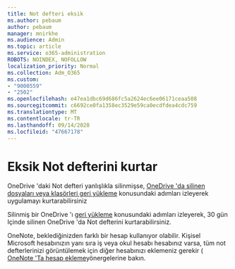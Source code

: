 ```yaml
---
title: Not defteri eksik
ms.author: pebaum
author: pebaum
manager: mnirkhe
ms.audience: Admin
ms.topic: article
ms.service: o365-administration
ROBOTS: NOINDEX, NOFOLLOW
localization_priority: Normal
ms.collection: Adm_O365
ms.custom:
- "9000559"
- "2502"
ms.openlocfilehash: e47ea1dbc69d686fc5a2624ec6ee06171ceaa508
ms.sourcegitcommit: c6692ce0fa1358ec3529e59ca0ecdfdea4cdc759
ms.translationtype: MT
ms.contentlocale: tr-TR
ms.lasthandoff: 09/14/2020
ms.locfileid: "47667178"
---
```

# <a name="recover-missing-notebook"></a>Eksik Not defterini kurtar

OneDrive 'daki Not defteri yanlışlıkla silinmişse, [OneDrive 'da silinen dosyaları veya klasörleri geri yükleme](https://support.office.com/article/949ada80-0026-4db3-a953-c99083e6a84f) konusundaki adımları izleyerek uygulamayı kurtarabilirsiniz

Silinmiş bir OneDrive 'ı [geri yükleme](https://docs.microsoft.com/onedrive/restore-deleted-onedrive) konusundaki adımları izleyerek, 30 gün Içinde silinen OneDrive 'da Not defterini kurtarabilirsiniz.

OneNote, beklediğinizden farklı bir hesap kullanıyor olabilir. Kişisel Microsoft hesabınızın yanı sıra iş veya okul hesabı hesabınız varsa, tüm not defterlerinizi görüntülemek için diğer hesabınızı eklemeniz gerekir ( [OneNote 'Ta hesap ekleme](https://support.office.com/article/5afff855-54ee-47e4-a773-db048d4ac299)yönergelerine bakın.